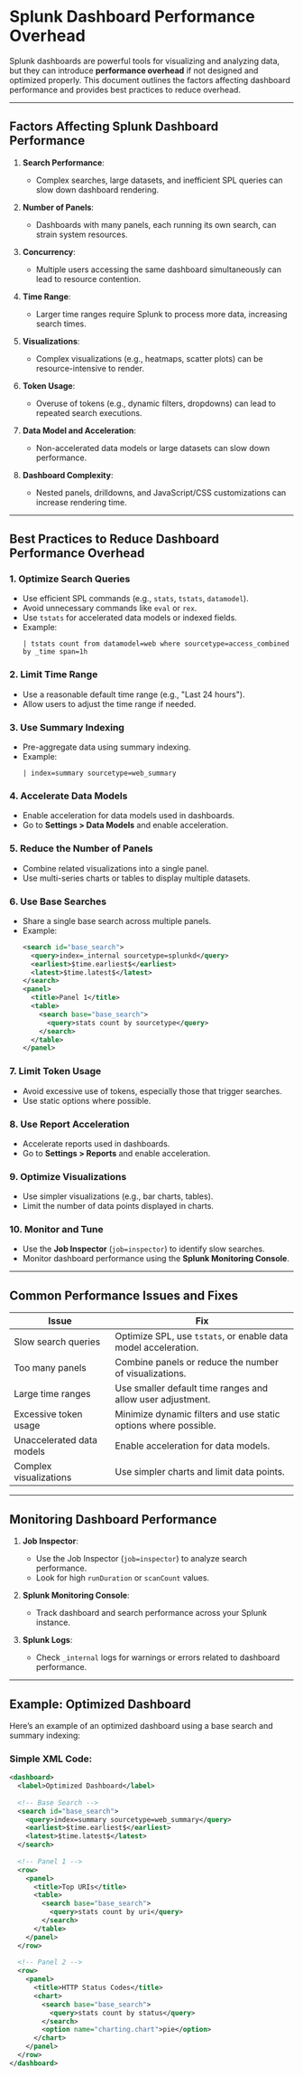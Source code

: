 # Splunk Dashboard Performance Overhead

Splunk dashboards are powerful tools for visualizing and analyzing data, but they can introduce **performance overhead** if not designed and optimized properly. This document outlines the factors affecting dashboard performance and provides best practices to reduce overhead.

---

## Factors Affecting Splunk Dashboard Performance

1. **Search Performance**:
   - Complex searches, large datasets, and inefficient SPL queries can slow down dashboard rendering.

2. **Number of Panels**:
   - Dashboards with many panels, each running its own search, can strain system resources.

3. **Concurrency**:
   - Multiple users accessing the same dashboard simultaneously can lead to resource contention.

4. **Time Range**:
   - Larger time ranges require Splunk to process more data, increasing search times.

5. **Visualizations**:
   - Complex visualizations (e.g., heatmaps, scatter plots) can be resource-intensive to render.

6. **Token Usage**:
   - Overuse of tokens (e.g., dynamic filters, dropdowns) can lead to repeated search executions.

7. **Data Model and Acceleration**:
   - Non-accelerated data models or large datasets can slow down performance.

8. **Dashboard Complexity**:
   - Nested panels, drilldowns, and JavaScript/CSS customizations can increase rendering time.

---

## Best Practices to Reduce Dashboard Performance Overhead

### 1. **Optimize Search Queries**
   - Use efficient SPL commands (e.g., `stats`, `tstats`, `datamodel`).
   - Avoid unnecessary commands like `eval` or `rex`.
   - Use `tstats` for accelerated data models or indexed fields.
   - Example:
     ```spl
     | tstats count from datamodel=web where sourcetype=access_combined by _time span=1h
     ```

### 2. **Limit Time Range**
   - Use a reasonable default time range (e.g., "Last 24 hours").
   - Allow users to adjust the time range if needed.

### 3. **Use Summary Indexing**
   - Pre-aggregate data using summary indexing.
   - Example:
     ```spl
     | index=summary sourcetype=web_summary
     ```

### 4. **Accelerate Data Models**
   - Enable acceleration for data models used in dashboards.
   - Go to **Settings > Data Models** and enable acceleration.

### 5. **Reduce the Number of Panels**
   - Combine related visualizations into a single panel.
   - Use multi-series charts or tables to display multiple datasets.

### 6. **Use Base Searches**
   - Share a single base search across multiple panels.
   - Example:
     ```xml
     <search id="base_search">
       <query>index=_internal sourcetype=splunkd</query>
       <earliest>$time.earliest$</earliest>
       <latest>$time.latest$</latest>
     </search>
     <panel>
       <title>Panel 1</title>
       <table>
         <search base="base_search">
           <query>stats count by sourcetype</query>
         </search>
       </table>
     </panel>
     ```

### 7. **Limit Token Usage**
   - Avoid excessive use of tokens, especially those that trigger searches.
   - Use static options where possible.

### 8. **Use Report Acceleration**
   - Accelerate reports used in dashboards.
   - Go to **Settings > Reports** and enable acceleration.

### 9. **Optimize Visualizations**
   - Use simpler visualizations (e.g., bar charts, tables).
   - Limit the number of data points displayed in charts.

### 10. **Monitor and Tune**
   - Use the **Job Inspector** (`job=inspector`) to identify slow searches.
   - Monitor dashboard performance using the **Splunk Monitoring Console**.

---

## Common Performance Issues and Fixes

| **Issue**                          | **Fix**                                                                 |
|------------------------------------|-------------------------------------------------------------------------|
| Slow search queries                | Optimize SPL, use `tstats`, or enable data model acceleration.          |
| Too many panels                    | Combine panels or reduce the number of visualizations.                  |
| Large time ranges                  | Use smaller default time ranges and allow user adjustment.              |
| Excessive token usage              | Minimize dynamic filters and use static options where possible.         |
| Unaccelerated data models          | Enable acceleration for data models.                                    |
| Complex visualizations             | Use simpler charts and limit data points.                               |

---

## Monitoring Dashboard Performance

1. **Job Inspector**:
   - Use the Job Inspector (`job=inspector`) to analyze search performance.
   - Look for high `runDuration` or `scanCount` values.

2. **Splunk Monitoring Console**:
   - Track dashboard and search performance across your Splunk instance.

3. **Splunk Logs**:
   - Check `_internal` logs for warnings or errors related to dashboard performance.

---

## Example: Optimized Dashboard

Here’s an example of an optimized dashboard using a base search and summary indexing:

### Simple XML Code:
```xml
<dashboard>
  <label>Optimized Dashboard</label>
  
  <!-- Base Search -->
  <search id="base_search">
    <query>index=summary sourcetype=web_summary</query>
    <earliest>$time.earliest$</earliest>
    <latest>$time.latest$</latest>
  </search>
  
  <!-- Panel 1 -->
  <row>
    <panel>
      <title>Top URIs</title>
      <table>
        <search base="base_search">
          <query>stats count by uri</query>
        </search>
      </table>
    </panel>
  </row>
  
  <!-- Panel 2 -->
  <row>
    <panel>
      <title>HTTP Status Codes</title>
      <chart>
        <search base="base_search">
          <query>stats count by status</query>
        </search>
        <option name="charting.chart">pie</option>
      </chart>
    </panel>
  </row>
</dashboard>
